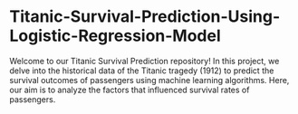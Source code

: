 # Titanic-Survival-Prediction-Using-Logistic-Regression-Model
Welcome to our Titanic Survival Prediction repository! In this project, we delve into the historical data of the Titanic tragedy (1912) to predict the survival outcomes of passengers using machine learning algorithms. Here, our aim is to analyze the factors that influenced survival rates of passengers.
